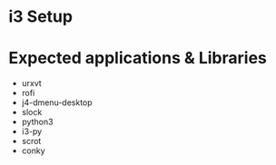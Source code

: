 # i3 Setup

# Expected applications & Libraries

- urxvt
- rofi
- j4-dmenu-desktop
- slock
- python3
- i3-py
- scrot
- conky
